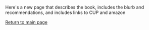 

Here's a new page that describes the book, includes the blurb and recommendations, and includes links to CUP and amazon

[Return to main page](README.md)
